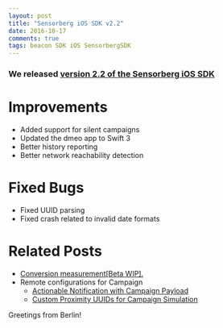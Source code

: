 ```yaml
---
layout: post
title: "Sensorberg iOS SDK v2.2"
date: 2016-10-17
comments: true
tags: beacon SDK iOS SensorbergSDK
---
```

  
### We released [version 2.2 of the Sensorberg iOS SDK](https://github.com/sensorberg-dev/ios-sdk)  

# Improvements  

- Added support for silent campaigns
- Updated the dmeo app to Swift 3
- Better history reporting
- Better network reachability detection

# Fixed Bugs  

- Fixed UUID parsing
- Fixed crash related to invalid date formats

# Related Posts  

- [Conversion measurement[Beta WIP].](http://sensorberg-dev.github.io/2016/06/New-conversion-feature-in-iOS-SDK/)  
- Remote configurations for Campaign  
	- [Actionable Notification with Campaign Payload](http://sensorberg-dev.github.io/2016/06/iOS-Actionable-Notification-with-Payload/)  
	- [Custom Proximity UUIDs for Campaign Simulation](http://sensorberg-dev.github.io/2016/06/Custom-Resolver-URL-API-Key-and-Proximity-UUIDs/)  

Greetings from Berlin!
